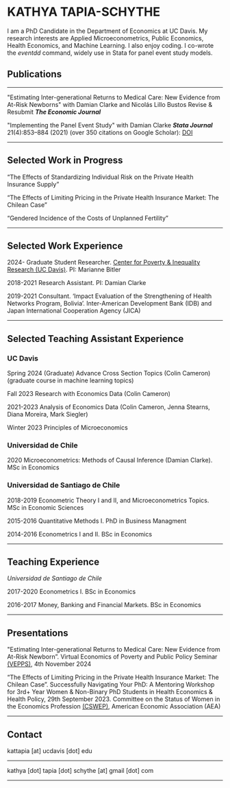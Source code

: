 # KATHYA TAPIA-SCHYTHE #

I am a PhD Candidate in the Department of Economics at UC Davis. My research interests are Applied Microeconometrics, Public Economics, Health Economics, and Machine Learning. I also enjoy coding. I co-wrote the *eventdd* command, widely use in Stata for panel event study models.

## Publications ##

____

"Estimating Inter-generational Returns to Medical Care: New Evidence from At-Risk Newborns" with Damian Clarke and Nicolás Lillo Bustos
Revise & Resubmit ***The Economic Journal***

"Implementing the Panel Event Study" with Damian Clarke
***Stata Journal*** 21(4):853–884 (2021) (over 350 citations on Google Scholar): [DOI](https://doi.org/10.1177/1536867X211063144)

___________

## Selected Work in Progress ##

“The Effects of Standardizing Individual Risk on the Private Health Insurance Supply”

“The Effects of Limiting Pricing in the Private Health Insurance Market: The Chilean Case”

“Gendered Incidence of the Costs of Unplanned Fertility”


_____________

## Selected Work Experience ##

2024- Graduate Student Researcher. [Center for Poverty & Inequality Research (UC Davis)](https://poverty.ucdavis.edu/). PI: Marianne Bitler

2018-2021 Research Assistant. PI: Damian Clarke

2019-2021 Consultant. ‘Impact Evaluation of the Strengthening of Health Networks Program, Bolivia’. Inter-American Development Bank (IDB) and Japan International Cooperation Agency (JICA)

___________

## Selected Teaching Assistant Experience ##

### UC Davis ###

Spring 2024 (Graduate) Advance Cross Section Topics (Colin Cameron) (graduate course in machine learning topics)

Fall 2023 Research with Economics Data (Colin Cameron)

2021-2023 Analysis of Economics Data (Colin Cameron, Jenna Stearns, Diana Moreira, Mark Siegler)

Winter 2023 Principles of Microeconomics


### Universidad de Chile ###


2020 Microeconometrics: Methods of Causal Inference (Damian Clarke). MSc in Economics


### Universidad de Santiago de Chile ###


2018-2019 Econometric Theory I and II, and Microeconometrics Topics. MSc in Economic Sciences

2015-2016 Quantitative Methods I. PhD in Business Managment

2014-2016 Econometrics I and II. BSc in Economics

_________________

## Teaching Experience ##

*Universidad de Santiago de Chile*

2017-2020 Econometrics I. BSc in Economics

2016-2017 Money, Banking and Financial Markets. BSc in Economics

_______

## Presentations ##

"Estimating Inter-generational Returns to Medical Care: New Evidence from At-Risk Newborn”. Virtual Economics of Poverty and Public Policy Seminar [(VEPPS)](http://www.lucieschmidt.com/vepps-seminar), 4th November 2024

“The Effects of Limiting Pricing in the Private Health Insurance Market: The Chilean Case”. Successfully Navigating Your PhD: A Mentoring Workshop for 3rd+ Year Women & Non-Binary PhD Students in Health Economics & Health Policy, 29th September 2023. Committee on the Status of Women in the Economics Profession [(CSWEP)](https://www.aeaweb.org/about-aea/committees/cswep), American Economic Association (AEA)

________

## Contact ## 

kattapia [at] ucdavis [dot] edu

____

kathya [dot] tapia [dot] schythe [at] gmail [dot] com

_________
